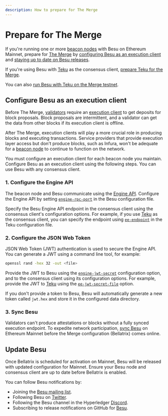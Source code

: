 ```yaml
---
description: How to prepare for The Merge
---
```


# Prepare for The Merge

If you're running one or more [beacon nodes](../concepts/the-merge.md#consensus-clients) with Besu on Ethereum Mainnet,
prepare for [The Merge](../concepts/the-merge.md) by
[configuring Besu as an execution client](#configure-besu-as-an-execution-client) and
[staying up to date on Besu releases](#update-besu).

If you're using Besu with [Teku] as the consensus client,
[prepare Teku for the Merge](https://docs.teku.consensys.net/en/latest/HowTo/Prepare-for-The-Merge/).

You can also
[run Besu with Teku on the Merge testnet](../tutorials/merge-testnet.md).

## Configure Besu as an execution client

Before The Merge, [validators](../concepts/the-merge.md#consensus-clients) require an
[execution client](../concepts/the-merge.md#execution-clients) to get deposits for block proposals.
Block proposals are intermittent, and a validator can get the data from other blocks if its execution client is offline.

After The Merge, execution clients will play a more crucial role in producing blocks and executing transactions.
Service providers that provide execution layer access but don't produce blocks, such as Infura, won't be adequate for a
[beacon node](../concepts/the-merge.md#consensus-clients) to continue to function on the network.

You must configure an execution client for each beacon node you maintain.
Configure Besu as an execution client using the following steps.
You can use Besu with any consensus client.

### 1. Configure the Engine API

The beacon node and Besu communicate using the [Engine API](use-engine-api.md).
Configure the Engine API by setting [`engine-rpc-port`](../reference/cli/options.md#engine-rpc-port) in the Besu
configuration file.

Specify the Besu Engine API endpoint in the consensus client using the consensus client's configuration options.
For example, if you use [Teku] as the consensus client, you can specify the endpoint using
[`ee-endpoint`](https://docs.teku.consensys.net/en/latest/Reference/CLI/CLI-Syntax/#ee-endpoint) in the Teku
configuration file.

### 2. Configure the JSON Web Token

JSON Web Token (JWT) authentication is used to secure the Engine API.
You can generate a JWT using a command line tool, for example:

```bash
openssl rand -hex 32 -out <file>
```

Provide the JWT to Besu using the [`engine-jwt-secret`](../reference/cli/options.md#engine-jwt-secret)
configuration option, and to the consensus client using its configuration options.
For example, provide the JWT to [Teku] using the
[`ee-jwt-secret-file`](https://docs.teku.consensys.net/en/latest/Reference/CLI/CLI-Syntax/#ee-jwt-secret-file) option.

If you don't provide a token to Besu, Besu will automatically generate a new token called `jwt.hex` and store it in the
configured data directory.

### 3. Sync Besu

Validators can't produce attestations or blocks without a fully synced execution endpoint.
To expedite network participation, [sync Besu](connect/sync-node.md) on Ethereum Mainnet before the Merge
configuration (Bellatrix) comes online.

## Update Besu

Once Bellatrix is scheduled for activation on Mainnet, Besu will be released with updated configuration for Mainnet.
Ensure your Besu node and consensus client are up to date before Bellatrix is enabled.

You can follow Besu notifications by:

- Joining the [Besu mailing list](https://lists.hyperledger.org/g/besu).
- Following Besu on [Twitter](https://twitter.com/HyperledgerBesu).
- Following the Besu channel in the Hyperledger [Discord](https://discord.gg/hyperledger).
- Subscribing to release notifications on GitHub for [Besu](https://github.com/hyperledger/besu/).

<!-- links -->
[Teku]: https://docs.teku.consensys.net/en/stable/
